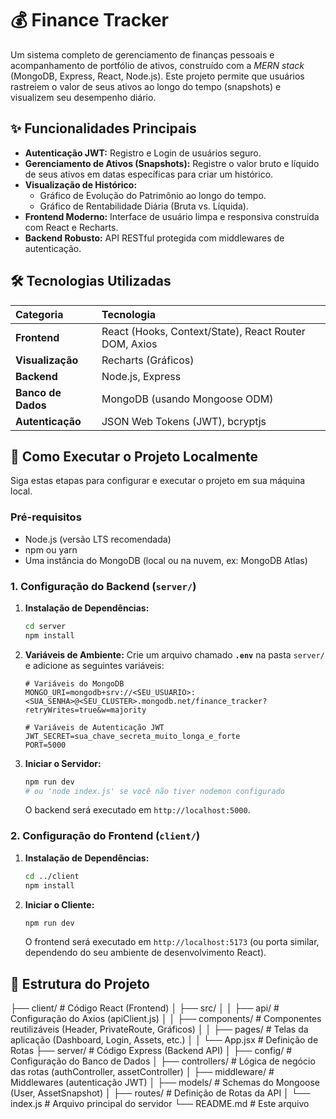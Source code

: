 # 💰 Finance Tracker

Um sistema completo de gerenciamento de finanças pessoais e acompanhamento de portfólio de ativos, construído com a *MERN stack* (MongoDB, Express, React, Node.js). Este projeto permite que usuários rastreiem o valor de seus ativos ao longo do tempo (snapshots) e visualizem seu desempenho diário.

## ✨ Funcionalidades Principais

* **Autenticação JWT:** Registro e Login de usuários seguro.
* **Gerenciamento de Ativos (Snapshots):** Registre o valor bruto e líquido de seus ativos em datas específicas para criar um histórico.
* **Visualização de Histórico:**
    * Gráfico de Evolução do Patrimônio ao longo do tempo.
    * Gráfico de Rentabilidade Diária (Bruta vs. Líquida).
* **Frontend Moderno:** Interface de usuário limpa e responsiva construída com React e Recharts.
* **Backend Robusto:** API RESTful protegida com middlewares de autenticação.

## 🛠️ Tecnologias Utilizadas

| Categoria | Tecnologia |
| :--- | :--- |
| **Frontend** | React (Hooks, Context/State), React Router DOM, Axios |
| **Visualização** | Recharts (Gráficos) |
| **Backend** | Node.js, Express |
| **Banco de Dados** | MongoDB (usando Mongoose ODM) |
| **Autenticação** | JSON Web Tokens (JWT), bcryptjs |

## 🚀 Como Executar o Projeto Localmente

Siga estas etapas para configurar e executar o projeto em sua máquina local.

### Pré-requisitos

* Node.js (versão LTS recomendada)
* npm ou yarn
* Uma instância do MongoDB (local ou na nuvem, ex: MongoDB Atlas)

### 1. Configuração do Backend (`server/`)

1.  **Instalação de Dependências:**
    ```bash
    cd server
    npm install
    ```

2.  **Variáveis de Ambiente:**
    Crie um arquivo chamado **`.env`** na pasta `server/` e adicione as seguintes variáveis:
    ```
    # Variáveis do MongoDB
    MONGO_URI=mongodb+srv://<SEU_USUARIO>:<SUA_SENHA>@<SEU_CLUSTER>.mongodb.net/finance_tracker?retryWrites=true&w=majority

    # Variáveis de Autenticação JWT
    JWT_SECRET=sua_chave_secreta_muito_longa_e_forte
    PORT=5000 
    ```

3.  **Iniciar o Servidor:**
    ```bash
    npm run dev 
    # ou 'node index.js' se você não tiver nodemon configurado
    ```
    O backend será executado em `http://localhost:5000`.

### 2. Configuração do Frontend (`client/`)

1.  **Instalação de Dependências:**
    ```bash
    cd ../client
    npm install
    ```

2.  **Iniciar o Cliente:**
    ```bash
    npm run dev 
    ```
    O frontend será executado em `http://localhost:5173` (ou porta similar, dependendo do seu ambiente de desenvolvimento React).

## 📂 Estrutura do Projeto
├── client/ # Código React (Frontend) │ ├── src/ │ │ ├── api/ # Configuração do Axios (apiClient.js) │ │ ├── components/ # Componentes reutilizáveis (Header, PrivateRoute, Gráficos) │ │ ├── pages/ # Telas da aplicação (Dashboard, Login, Assets, etc.) │ │ └── App.jsx # Definição de Rotas ├── server/ # Código Express (Backend API) │ ├── config/ # Configuração do Banco de Dados │ ├── controllers/ # Lógica de negócio das rotas (authController, assetController) │ ├── middleware/ # Middlewares (autenticação JWT) │ ├── models/ # Schemas do Mongoose (User, AssetSnapshot) │ ├── routes/ # Definição de Rotas da API │ └── index.js # Arquivo principal do servidor └── README.md # Este arquivo